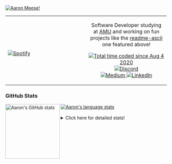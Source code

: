 [![Aaron Meese!](https://user-images.githubusercontent.com/17814535/88975338-a2aabf00-d27f-11ea-963f-8a19608716b4.png)](https://github.com/ajmeese7/readme-ascii "README ASCII")

<!-- Modified from project here: https://github.com/novatorem/novatorem -->
<table width="100%"> 
  <tr>
  <td width="50%">
      
&nbsp; <br> [![Spotify](https://ajmeese7.vercel.app/api/spotify)](https://open.spotify.com/user/ajmeese)

  </td>
  <td width="50%">
    <p align="center">
    Software Developer studying at <a href="https://www.amu.apus.edu/">AMU</a> and working on fun 
    projects like the <a href="https://github.com/ajmeese7/readme-ascii">readme-ascii</a> one featured above!
    </p>
    <p align="center">
      <a href="https://wakatime.com/@f726891d-3b02-46cd-9b60-e8c59f9e2b14">
        <img src="https://wakatime.com/badge/user/f726891d-3b02-46cd-9b60-e8c59f9e2b14.svg" alt="Total time coded since Aug 4 2020" title="WakaTime" />
      </a>
      <a href="http://link.aaronmeese.com/discord">
        <img src="https://img.shields.io/badge/discord-ajmeese7%234835-369?style=flat-square&logo=discord&logoColor=white&color=purple" alt="Discord" title="Discord">
      </a>
      <br />
      <a href="https://link.aaronmeese.com/medium">
        <img src="https://img.shields.io/badge/medium-ajmeese7-1DB954?style=flat-square&logo=medium&logoColor=white" alt="Medium" title="Medium">
      </a>
      <a href="https://link.aaronmeese.com/linkedin">
        <img src="https://img.shields.io/badge/linkedIn-aaronmeese-1DB954?style=flat-square&logo=linkedin&logoColor=white&color=blue" alt="LinkedIn" title="LinkedIn">
      </a>
    </p>
  </td>

</table>

[//]: <> (The `&nbsp;` is to have Aphelion take up more space)

### GitHub Stats ###

<a href="https://profile-summary-for-github.com/user/ajmeese7">
  <img align="left" height="170px" src="https://github-readme-stats.vercel.app/api?username=ajmeese7&show_icons=true&line_height=27&count_private=true" alt="Aaron's GitHub stats"/>
  <img src="https://github-readme-stats.vercel.app/api/top-langs/?username=ajmeese7&hide_langs_below=5&layout=compact" alt="Aaron's language stats"/>
</a>

<br />
<br />
<details>
<summary>Click here for detailed stats!</summary>

### :zap: Recent Activity
<!--START_SECTION:activity-->
1. 🗣 Commented on [#41](https://github.com/BachiLi/diffvg/issues/41) in [BachiLi/diffvg](https://github.com/BachiLi/diffvg)
2. 🗣 Commented on [#35](https://github.com/BachiLi/diffvg/issues/35) in [BachiLi/diffvg](https://github.com/BachiLi/diffvg)
3. ❗️ Opened issue [#66](https://github.com/deshaw/jupyterlab-execute-time/issues/66) in [deshaw/jupyterlab-execute-time](https://github.com/deshaw/jupyterlab-execute-time)
4. 🗣 Commented on [#10767](https://github.com/jupyterlab/jupyterlab/issues/10767) in [jupyterlab/jupyterlab](https://github.com/jupyterlab/jupyterlab)
5. ❗️ Opened issue [#141](https://github.com/neurobin/shc/issues/141) in [neurobin/shc](https://github.com/neurobin/shc)
<!--END_SECTION:activity-->

### 🧐 Waka Stats
<!--START_SECTION:waka-->
![Code Time](http://img.shields.io/badge/Code%20Time-1%2C073%20hrs%2019%20mins-blue)

**🐱 My GitHub Data** 

> 🏆 843 Contributions in the Year 2022
 > 
> 📦 342.1 kB Used in GitHub's Storage 
 > 
> 💼 Opted to Hire
 > 
> 📜 78 Public Repositories 
 > 
> 🔑 29 Private Repositories  
 > 
**I'm an Early 🐤** 

```text
🌞 Morning    235 commits    █████░░░░░░░░░░░░░░░░░░░░   23.04% 
🌆 Daytime    374 commits    █████████░░░░░░░░░░░░░░░░   36.67% 
🌃 Evening    398 commits    █████████░░░░░░░░░░░░░░░░   39.02% 
🌙 Night      13 commits     ░░░░░░░░░░░░░░░░░░░░░░░░░   1.27%

```
📅 **I'm Most Productive on Sunday** 

```text
Monday       134 commits    ███░░░░░░░░░░░░░░░░░░░░░░   13.14% 
Tuesday      157 commits    ███░░░░░░░░░░░░░░░░░░░░░░   15.39% 
Wednesday    120 commits    ███░░░░░░░░░░░░░░░░░░░░░░   11.76% 
Thursday     150 commits    ███░░░░░░░░░░░░░░░░░░░░░░   14.71% 
Friday       107 commits    ██░░░░░░░░░░░░░░░░░░░░░░░   10.49% 
Saturday     161 commits    ████░░░░░░░░░░░░░░░░░░░░░   15.78% 
Sunday       191 commits    ████░░░░░░░░░░░░░░░░░░░░░   18.73%

```


📊 **This Week I Spent My Time On** 

```text
⌚︎ Time Zone: America/New_York

💬 Programming Languages: 
Bash                     7 hrs 36 mins       ███████████████░░░░░░░░░░   60.77% 
Other                    2 hrs               ████░░░░░░░░░░░░░░░░░░░░░   16.07% 
Python                   1 hr 3 mins         ██░░░░░░░░░░░░░░░░░░░░░░░   8.42% 
YAML                     51 mins             █░░░░░░░░░░░░░░░░░░░░░░░░   6.91% 
Markdown                 46 mins             █░░░░░░░░░░░░░░░░░░░░░░░░   6.24%

🐱‍💻 Projects: 
zork                     8 hrs 3 mins        ████████████████░░░░░░░░░   64.37% 
aaronmeese.com           1 hr 33 mins        ███░░░░░░░░░░░░░░░░░░░░░░   12.44% 
stack_overflow           1 hr 1 min          ██░░░░░░░░░░░░░░░░░░░░░░░   8.16% 
modernreforms.org        54 mins             █░░░░░░░░░░░░░░░░░░░░░░░░   7.21% 
raspberrypi              23 mins             ░░░░░░░░░░░░░░░░░░░░░░░░░   3.11%

```

**I Mostly Code in JavaScript** 

```text
JavaScript               32 repos            ████████████░░░░░░░░░░░░░   50.0% 
HTML                     9 repos             ███░░░░░░░░░░░░░░░░░░░░░░   14.06% 
Python                   5 repos             ██░░░░░░░░░░░░░░░░░░░░░░░   7.81% 
Java                     4 repos             █░░░░░░░░░░░░░░░░░░░░░░░░   6.25% 
CSS                      3 repos             █░░░░░░░░░░░░░░░░░░░░░░░░   4.69%

```



 Last Updated on 17/06/2022 00:06:37 UTC
<!--END_SECTION:waka-->
</details>
